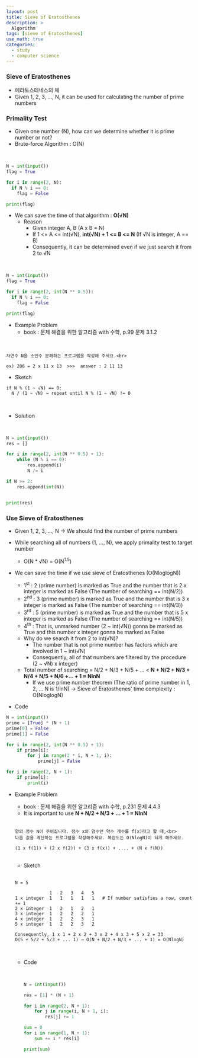 ```yaml
---
layout: post
title: Sieve of Eratosthenes
description: >
  Algorithm
tags: [sieve of Eratosthenes]
use_math: true
categories:
  - study
  - computer science
---
```

### Sieve of Eratosthenes
* 에라토스테네스의 체
* Given 1, 2, 3, ..., N, it can be used for calculating the number of prime numbers

### Primality Test
* Given one number (N), how can we determine whether it is prime number or not?
* Brute-force Algorithm : O(N)

<br>

~~~python
N = int(input())
flag = True

for i in range(2, N):
  if N % i == 0:
    flag = False

print(flag)
~~~

* We can save the time of that algorithm : **O(√N)**
  * Reason
    * Given integer A, B (A x B = N)
    * If 1 <= A <= int(√N), **int(√N) + 1 <= B <= N** (If √N is integer, A == B)
    * Consequently, it can be determined even if we just search it from 2 to √N

<br>

~~~python
N = int(input())
flag = True

for i in range(2, int(N ** 0.5)):
  if N % i == 0:
    flag = False

print(flag)
~~~

* Example Problem
  * book : 문제 해결을 위한 알고리즘 with 수학, p.99 문제 3.1.2

<br>

  ~~~
  자연수 N을 소인수 분해하는 프로그램을 작성해 주세요.<br>

  ex) 286 = 2 x 11 x 13  >>>  answer : 2 11 13
  ~~~

  * Sketch

  ~~~
  if N % (1 ~ √N) == 0:
    N / (1 ~ √N) → repeat until N % (1 ~ √N) != 0
  ~~~

  <br>

  * Solution

  <br>

  ~~~python
  N = int(input())
  res = []

  for i in range(2, int(N ** 0.5) + 1):
      while (N % i == 0):
          res.append(i)
          N /= i

  if N >= 2:
      res.append(int(N))


  print(res)
  ~~~

### Use Sieve of Eratosthenes
* Given 1, 2, 3, ..., N → We should find the number of prime numbers
* While searching all of numbers (1, ..., N), we apply primality test to target number
  * O(N * √N) = O(N<sup>1.5</sup>)
* We can save the time if we use sieve of Eratosthenes (O(NloglogN))
  * 1<sup>st</sup> : 2 (prime number) is marked as True and the number that is 2 x integer is marked as False (The number of searching == int(N/2))
  * 2<sup>nd</sup> : 3 (prime number) is marked as True and the number that is 3 x integer is marked as False (The number of searching == int(N/3))
  * 3<sup>rd</sup> : 5 (prime number) is marked as True and the number that is 5 x integer is marked as False (The number of searching == int(N/5))
  * 4<sup>th</sup> : That is, unmarked number (2 ~ int(√N)) gonna be marked as True and this number x integer gonna be marked as False
  * Why do we search it from 2 to int(√N)?
    * The number that is not prime number has factors which are involved in 1 ~ int(√N)
    * Consequently, all of that numbers are filtered by the procedure (2 ~ √N) x integer)
  * Total number of searching = N/2 + N/3 + N/5 + ... < **N + N/2 + N/3 + N/4 + N/5 + N/6 +... + 1 ≈ NlnN**
    * If we use prime number theorem (The ratio of prime number in 1, 2, ... N is 1/lnN) → Sieve of Eratosthenes' time complexity : O(NloglogN)

* Code

~~~python
N = int(input())
prime = [True] * (N + 1)
prime[0] = False
prime[1] = False

for i in range(2, int(N ** 0.5) + 1):
    if prime[i]:
        for j in range(2 * i, N + 1, i):
            prime[j] = False

for i in range(2, N + 1):
    if prime[i]:
        print(i)
~~~

* Example Problem
  * book : 문제 해결을 위한 알고리즘 with 수학, p.231 문제 4.4.3
  * It is important to use **N + N/2 + N/3 + ... + 1 ≈ NlnN**

  <br>

  ~~~
  양의 정수 N이 주어집니다. 정수 x의 양수인 약수 개수를 f(x)라고 할 때,<br>
  다음 값을 계산하는 프로그램을 작성해주세요. 복잡도는 O(NlogN)이 되게 해주세요.

  (1 x f(1)) + (2 x f(2)) + (3 x f(x)) + .... + (N x f(N))

  ~~~

  <br>

  * Sketch

  <br>

  ~~~
  N = 5

               1   2   3   4   5
  1 x integer  1   1   1   1   1   # If number satisfies a row, count += 1
  2 x integer  1   2   1   2   1
  3 x integer  1   2   2   2   1
  4 x integer  1   2   2   3   1
  5 x integer  1   2   2   3   2

  Consequently, 1 x 1 + 2 x 2 + 3 x 2 + 4 x 3 + 5 x 2 = 33
  O(5 + 5/2 + 5/3 + ... 1) → O(N + N/2 + N/3 + ... + 1) = O(NlogN)
  ~~~

  <br>

  * Code

    <br>

    ~~~python
    N = int(input())

    res = [1] * (N + 1)

    for i in range(2, N + 1):
        for j in range(i, N + 1, i):
            res[j] += 1

    sum = 0
    for i in range(1, N + 1):
        sum += i * res[i]

    print(sum)
    ~~~
